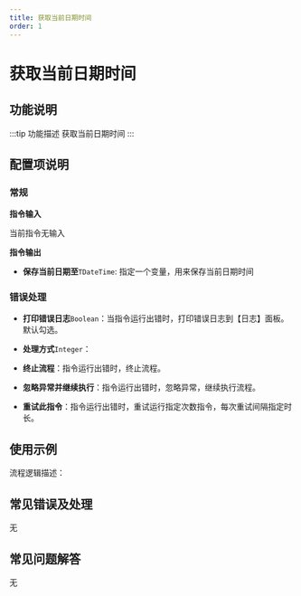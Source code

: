 ```yaml
---
title: 获取当前日期时间
order: 1
---
```


# 获取当前日期时间

## 功能说明

:::tip 功能描述
获取当前日期时间
:::

## 配置项说明

### 常规

**指令输入**

当前指令无输入


**指令输出**

- **保存当前日期至**`TDateTime`: 指定一个变量，用来保存当前日期时间

### 错误处理

- **打印错误日志**`Boolean`：当指令运行出错时，打印错误日志到【日志】面板。默认勾选。

- **处理方式**`Integer`：

 - **终止流程**：指令运行出错时，终止流程。

 - **忽略异常并继续执行**：指令运行出错时，忽略异常，继续执行流程。

 - **重试此指令**：指令运行出错时，重试运行指定次数指令，每次重试间隔指定时长。

## 使用示例

流程逻辑描述：

## 常见错误及处理

无

## 常见问题解答

无

